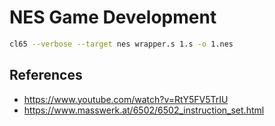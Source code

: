 # NES Game Development

```bash
cl65 --verbose --target nes wrapper.s 1.s -o 1.nes
```

## References

- https://www.youtube.com/watch?v=RtY5FV5TrIU
- https://www.masswerk.at/6502/6502_instruction_set.html
